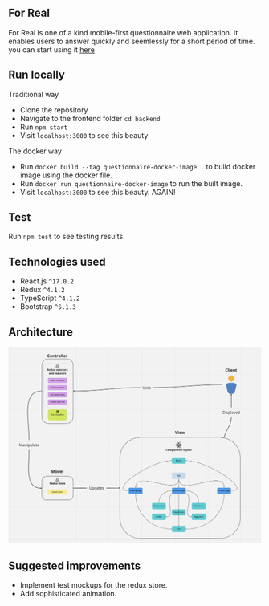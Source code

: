 ## For Real

For Real is one of a kind mobile-first questionnaire web application. It enables users to answer quickly and seemlessly for a short period of time. you can start using it [here](https://for-real.vercel.app)

## Run locally

Traditional way

- Clone the repository
- Navigate to the frontend folder `cd backend`
- Run `npm start`
- Visit `localhost:3000` to see this beauty

The docker way

- Run `docker build --tag questionnaire-docker-image .` to build docker image using the docker file.
- Run `docker run questionnaire-docker-image` to run the built image.
- Visit `localhost:3000` to see this beauty. AGAIN!

## Test

Run `npm test` to see testing results.

## Technologies used

- React.js `^17.0.2`
- Redux `^4.1.2`
- TypeScript `^4.1.2`
- Bootstrap `^5.1.3`

## Architecture

![arch](https://github.com/RowenaRavenclawWithExtraClaws/for-real/blob/main/src/assets/images/arch.png)

## Suggested improvements

- Implement test mockups for the redux store.
- Add sophisticated animation.
